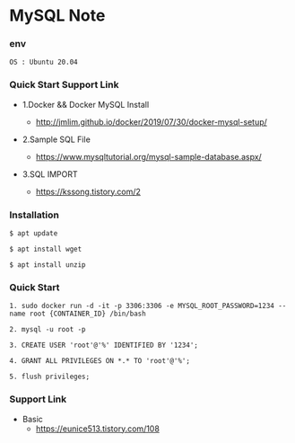 
# MySQL Note

### env 
```
OS : Ubuntu 20.04
```

### Quick Start Support Link
 - 1.Docker && Docker MySQL Install 
   - http://jmlim.github.io/docker/2019/07/30/docker-mysql-setup/

 - 2.Sample SQL File
   - https://www.mysqltutorial.org/mysql-sample-database.aspx/

 - 3.SQL IMPORT
   - https://kssong.tistory.com/2

### Installation
```
$ apt update

$ apt install wget

$ apt install unzip
```

### Quick Start
```
1. sudo docker run -d -it -p 3306:3306 -e MYSQL_ROOT_PASSWORD=1234 --name root {CONTAINER_ID} /bin/bash

2. mysql -u root -p

3. CREATE USER 'root'@'%' IDENTIFIED BY '1234';

4. GRANT ALL PRIVILEGES ON *.* TO 'root'@'%';

5. flush privileges;
```

### Support Link
 - Basic
   - https://eunice513.tistory.com/108
